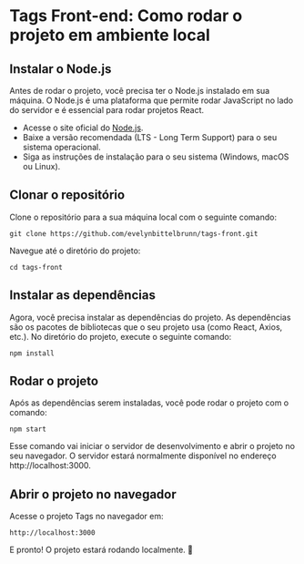 # Tags Front-end: Como rodar o projeto em ambiente local

## Instalar o Node.js

Antes de rodar o projeto, você precisa ter o Node.js instalado em sua máquina. O Node.js é uma plataforma que permite rodar JavaScript no lado do servidor e é essencial para rodar projetos React.

- Acesse o site oficial do [Node.js](https://nodejs.org).
- Baixe a versão recomendada (LTS - Long Term Support) para o seu sistema operacional.
- Siga as instruções de instalação para o seu sistema (Windows, macOS ou Linux).

## Clonar o repositório

Clone o repositório para a sua máquina local com o seguinte comando:

```
git clone https://github.com/evelynbittelbrunn/tags-front.git
```

Navegue até o diretório do projeto:

```
cd tags-front
```

## Instalar as dependências

Agora, você precisa instalar as dependências do projeto. As dependências são os pacotes de bibliotecas que o seu projeto usa (como React, Axios, etc.).
No diretório do projeto, execute o seguinte comando:

```
npm install
```

## Rodar o projeto

Após as dependências serem instaladas, você pode rodar o projeto com o comando:

```
npm start
```
Esse comando vai iniciar o servidor de desenvolvimento e abrir o projeto no seu navegador. O servidor estará normalmente disponível no endereço http://localhost:3000.

## Abrir o projeto no navegador

Acesse o projeto Tags no navegador em:

```
http://localhost:3000
```

E pronto! O projeto estará rodando localmente. 🌻
